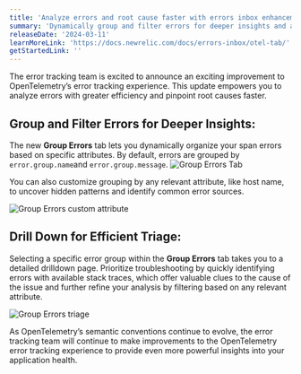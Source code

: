 ```yaml
---
title: 'Analyze errors and root cause faster with errors inbox enhancements for OpenTelemetry'
summary: 'Dynamically group and filter errors for deeper insights and analysis'
releaseDate: '2024-03-11'
learnMoreLink: 'https://docs.newrelic.com/docs/errors-inbox/otel-tab/'
getStartedLink: ''
---
```


The error tracking team is excited to announce an exciting improvement to OpenTelemetry’s error tracking experience. This update empowers you to analyze errors with greater efficiency and pinpoint root causes faster.

## Group and Filter Errors for Deeper Insights:

The new **Group Errors** tab lets you dynamically organize your span errors based on specific attributes. By default, errors are grouped by `error.group.name`and `error.group.message`.
![Group Errors Tab](/images/ei_1.webp 'A screenshot that show the new group errors tab')

You can also customize grouping by any relevant attribute, like host name, to uncover hidden patterns and identify common error sources.

![Group Errors custom attribute ](/images/ei_2.webp 'A screenshot that show the custom attribute in errors tab')

## Drill Down for Efficient Triage:

Selecting a specific error group within the **Group Errors** tab takes you to a detailed drilldown page. Prioritize troubleshooting by quickly identifying errors with available stack traces, which offer valuable clues to the cause of the issue and further refine your analysis by filtering based on any relevant attribute.

![Group Errors triage ](/images/ei_3.webp 'A screenshot that show the triage in errors')

As OpenTelemetry’s semantic conventions continue to evolve, the error tracking team will continue to make improvements to the OpenTelemetry error tracking experience to provide even more powerful insights into your application health.
